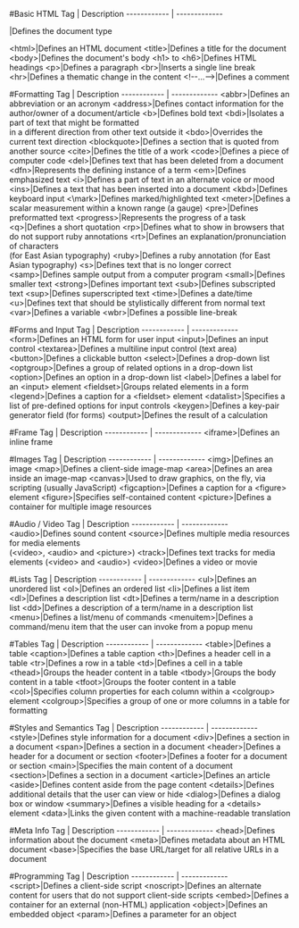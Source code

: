#Basic HTML
Tag | Description
------------ | -------------
<!DOCTYPE>|Defines the document type
\<html>|Defines an HTML document
\<title>|Defines a title for the document
\<body>|Defines the document's body
\<h1> to \<h6>|Defines HTML headings
\<p>|Defines a paragraph
\<br>|Inserts a single line break
\<hr>|Defines a thematic change in the content
\<!--...-->|Defines a comment

#Formatting
Tag | Description
------------ | -------------
\<abbr>|Defines an abbreviation or an acronym
\<address>|Defines contact information for the author/owner of a document/article
\<b>|Defines bold text
\<bdi>|Isolates a part of text that might be formatted<br>in a different direction from other text outside it
\<bdo>|Overrides the current text direction
\<blockquote>|Defines a section that is quoted from another source
\<cite>|Defines the title of a work
\<code>|Defines a piece of computer code
\<del>|Defines text that has been deleted from a document
\<dfn>|Represents the defining instance of a term
\<em>|Defines emphasized text 
\<i>|Defines a part of text in an alternate voice or mood
\<ins>|Defines a text that has been inserted into a document
\<kbd>|Defines keyboard input
<\mark>|Defines marked/highlighted text
\<meter>|Defines a scalar measurement within a known range (a gauge)
\<pre>|Defines preformatted text
\<progress>|Represents the progress of a task
\<q>|Defines a short quotation
\<rp>|Defines what to show in browsers that do not support ruby annotations
\<rt>|Defines an explanation/pronunciation of characters<br>(for East Asian typography)
\<ruby>|Defines a ruby annotation (for East Asian typography)
\<s>|Defines text that is no longer correct
\<samp>|Defines sample output from a computer program
\<small>|Defines smaller text
\<strong>|Defines important text
\<sub>|Defines subscripted text
\<sup>|Defines superscripted text
\<time>|Defines a date/time
\<u>|Defines text that should be stylistically different from normal text
\<var>|Defines a variable
\<wbr>|Defines a possible line-break

#Forms and Input
Tag | Description
------------ | -------------
\<form>|Defines an HTML form for user input
\<input>|Defines an input control
\<textarea>|Defines a multiline input control (text area)
\<button>|Defines a clickable button
\<select>|Defines a drop-down list
\<optgroup>|Defines a group of related options in a drop-down list
\<option>|Defines an option in a drop-down list
\<label>|Defines a label for an \<input> element
\<fieldset>|Groups related elements in a form
\<legend>|Defines a caption for a \<fieldset> element
\<datalist>|Specifies a list of pre-defined options for input controls
\<keygen>|Defines a key-pair generator field (for forms)
\<output>|Defines the result of a calculation

#Frame
Tag | Description
------------ | -------------
\<iframe>|Defines an inline frame

#Images
Tag | Description
------------ | -------------
\<img>|Defines an image
\<map>|Defines a client-side image-map
\<area>|Defines an area inside an image-map
\<canvas>|Used to draw graphics, on the fly, via scripting (usually JavaScript)
\<figcaption>|Defines a caption for a \<figure> element
\<figure>|Specifies self-contained content
\<picture>|Defines a container for multiple image resources

#Audio / Video
Tag | Description
------------ | -------------
\<audio>|Defines sound content
\<source>|Defines multiple media resources for media elements<br>(\<video>, \<audio> and \<picture>)
\<track>|Defines text tracks for media elements (\<video> and \<audio>)
\<video>|Defines a video or movie

#Lists
Tag | Description
------------ | -------------
\<ul>|Defines an unordered list
\<ol>|Defines an ordered list
\<li>|Defines a list item
\<dl>|Defines a description list
\<dt>|Defines a term/name in a description list
\<dd>|Defines a description of a term/name in a description list
\<menu>|Defines a list/menu of commands
\<menuitem>|Defines a command/menu item that the user can invoke from a popup menu

#Tables
Tag | Description
------------ | -------------
\<table>|Defines a table
\<caption>|Defines a table caption
\<th>|Defines a header cell in a table
\<tr>|Defines a row in a table
\<td>|Defines a cell in a table
\<thead>|Groups the header content in a table
\<tbody>|Groups the body content in a table
\<tfoot>|Groups the footer content in a table
\<col>|Specifies column properties for each column within a \<colgroup> element
\<colgroup>|Specifies a group of one or more columns in a table for formatting

#Styles and Semantics
Tag | Description
------------ | -------------
\<style>|Defines style information for a document
\<div>|Defines a section in a document
\<span>|Defines a section in a document
\<header>|Defines a header for a document or section
\<footer>|Defines a footer for a document or section
\<main>|Specifies the main content of a document
\<section>|Defines a section in a document
\<article>|Defines an article
\<aside>|Defines content aside from the page content
\<details>|Defines additional details that the user can view or hide
\<dialog>|Defines a dialog box or window
\<summary>|Defines a visible heading for a \<details> element
\<data>|Links the given content with a machine-readable translation

#Meta Info
Tag | Description
------------ | -------------
\<head>|Defines information about the document
\<meta>|Defines metadata about an HTML document
\<base>|Specifies the base URL/target for all relative URLs in a document

#Programming
Tag | Description
------------ | -------------
\<script>|Defines a client-side script
\<noscript>|Defines an alternate content for users that do not support client-side scripts
\<embed>|Defines a container for an external (non-HTML) application
\<object>|Defines an embedded object
\<param>|Defines a parameter for an object
